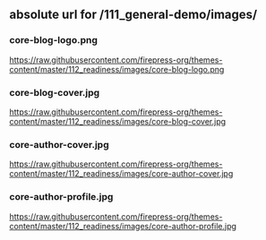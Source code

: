 ## absolute url for /111_general-demo/images/

### core-blog-logo.png
https://raw.githubusercontent.com/firepress-org/themes-content/master/112_readiness/images/core-blog-logo.png

### core-blog-cover.jpg
https://raw.githubusercontent.com/firepress-org/themes-content/master/112_readiness/images/core-blog-cover.jpg

### core-author-cover.jpg
https://raw.githubusercontent.com/firepress-org/themes-content/master/112_readiness/images/core-author-cover.jpg

### core-author-profile.jpg
https://raw.githubusercontent.com/firepress-org/themes-content/master/112_readiness/images/core-author-profile.jpg

